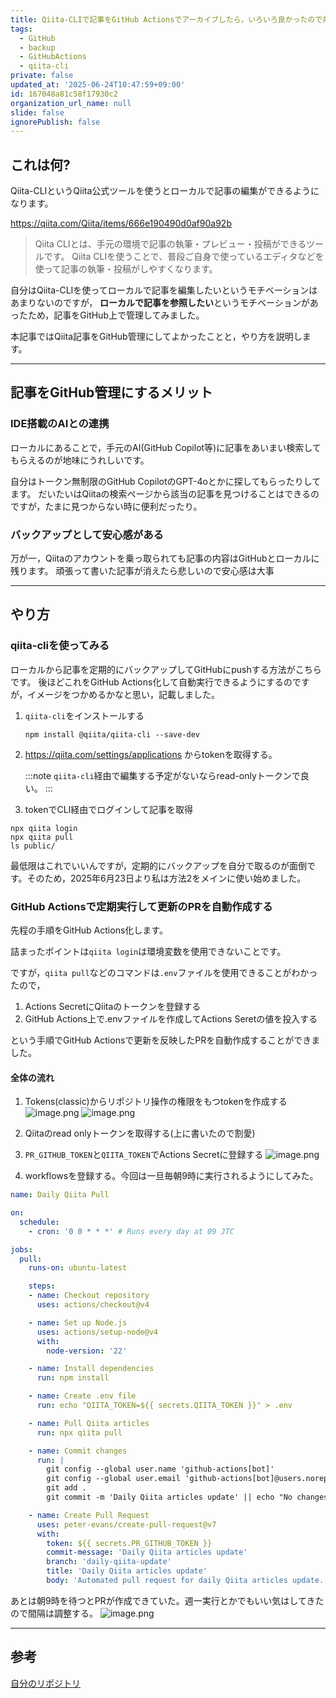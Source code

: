 ```yaml
---
title: Qiita-CLIで記事をGitHub Actionsでアーカイブしたら，いろいろ良かったので共有する
tags:
  - GitHub
  - backup
  - GitHubActions
  - qiita-cli
private: false
updated_at: '2025-06-24T10:47:59+09:00'
id: 167048a81c58f17930c2
organization_url_name: null
slide: false
ignorePublish: false
---
```

## これは何?

Qiita-CLIというQiita公式ツールを使うとローカルで記事の編集ができるようになります。

https://qiita.com/Qiita/items/666e190490d0af90a92b

> Qiita CLIとは、手元の環境で記事の執筆・プレビュー・投稿ができるツールです。
> Qiita CLIを使うことで、普段ご自身で使っているエディタなどを使って記事の執筆・投稿がしやすくなります。

自分はQiita-CLIを使ってローカルで記事を編集したいというモチベーションはあまりないのですが，
**ローカルで記事を参照したい**というモチベーションがあったため，記事をGitHub上で管理してみました。

本記事ではQiita記事をGitHub管理にしてよかったことと，やり方を説明します。

---

## 記事をGitHub管理にするメリット

### IDE搭載のAIとの連携

ローカルにあることで，手元のAI(GitHub Copilot等)に記事をあいまい検索してもらえるのが地味にうれしいです。

自分はトークン無制限のGitHub CopilotのGPT-4oとかに探してもらったりしてます。
だいたいはQiitaの検索ページから該当の記事を見つけることはできるのですが，たまに見つからない時に便利だったり。

### バックアップとして安心感がある

万が一，Qiitaのアカウントを乗っ取られても記事の内容はGitHubとローカルに残ります。
頑張って書いた記事が消えたら悲しいので安心感は大事

---

## やり方

### qiita-cliを使ってみる

ローカルから記事を定期的にバックアップしてGitHubにpushする方法がこちらです。
後ほどこれをGitHub Actions化して自動実行できるようにするのですが，イメージをつかめるかなと思い，記載しました。

1. `qiita-cli`をインストールする

    ```shell
    npm install @qiita/qiita-cli --save-dev
    ```
2. https://qiita.com/settings/applications からtokenを取得する。
    
    :::note
    `qiita-cli`経由で編集する予定がないならread-onlyトークンで良い。
    :::

3. tokenでCLI経由でログインして記事を取得

  ```shell
  npx qiita login
  npx qiita pull
  ls public/
  ```

最低限はこれでいいんですが，定期的にバックアップを自分で取るのが面倒です。そのため，2025年6月23日より私は方法2をメインに使い始めました。

### GitHub Actionsで定期実行して更新のPRを自動作成する

先程の手順をGitHub Actions化します。

詰まったポイントは`qiita login`は環境変数を使用できないことです。

ですが，`qiita pull`などのコマンドは`.env`ファイルを使用できることがわかったので，

1. Actions SecretにQiitaのトークンを登録する
2. GitHub Actions上で.envファイルを作成してActions Seretの値を投入する

という手順でGitHub Actionsで更新を反映したPRを自動作成することができました。

#### 全体の流れ

1. Tokens(classic)からリポジトリ操作の権限をもつtokenを作成する
    ![image.png](https://qiita-image-store.s3.ap-northeast-1.amazonaws.com/0/3718390/b7c71a23-28ec-4881-95df-b8f396bae19e.png)
    ![image.png](https://qiita-image-store.s3.ap-northeast-1.amazonaws.com/0/3718390/527c7bfb-5965-4510-9adf-aa7154f39226.png)

2. Qiitaのread onlyトークンを取得する(上に書いたので割愛)
3. `PR_GITHUB_TOKEN`と`QIITA_TOKEN`でActions Secretに登録する
    ![image.png](https://qiita-image-store.s3.ap-northeast-1.amazonaws.com/0/3718390/60bbee16-d8d8-4ac0-805a-a7851791dd9f.png)
4. workflowsを登録する。今回は一旦毎朝9時に実行されるようにしてみた。

```daily_pull.yml
name: Daily Qiita Pull

on:
  schedule:
    - cron: '0 0 * * *' # Runs every day at 09 JTC

jobs:
  pull:
    runs-on: ubuntu-latest

    steps:
    - name: Checkout repository
      uses: actions/checkout@v4

    - name: Set up Node.js
      uses: actions/setup-node@v4
      with:
        node-version: '22'

    - name: Install dependencies
      run: npm install

    - name: Create .env file
      run: echo "QIITA_TOKEN=${{ secrets.QIITA_TOKEN }}" > .env

    - name: Pull Qiita articles
      run: npx qiita pull

    - name: Commit changes
      run: |
        git config --global user.name 'github-actions[bot]'
        git config --global user.email 'github-actions[bot]@users.noreply.github.com'
        git add .
        git commit -m 'Daily Qiita articles update' || echo "No changes to commit"

    - name: Create Pull Request
      uses: peter-evans/create-pull-request@v7
      with:
        token: ${{ secrets.PR_GITHUB_TOKEN }}
        commit-message: 'Daily Qiita articles update'
        branch: 'daily-qiita-update'
        title: 'Daily Qiita articles update'
        body: 'Automated pull request for daily Qiita articles update.'
```

あとは朝9時を待つとPRが作成できていた。週一実行とかでもいい気はしてきたので間隔は調整する。
![image.png](https://qiita-image-store.s3.ap-northeast-1.amazonaws.com/0/3718390/2cf52895-3cf1-4f36-9813-8051b5f8e097.png)

---

## 参考

[自分のリポジトリ](https://github.com/RyosukeDTomita/qiita-article-archive)

